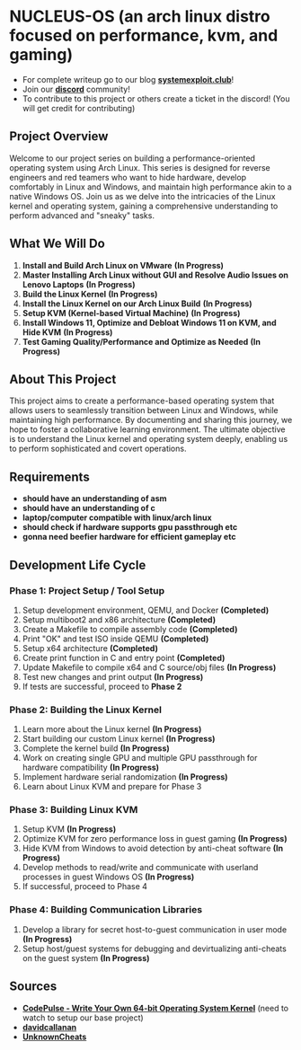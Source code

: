 
# NUCLEUS-OS (an arch linux distro focused on performance, kvm, and gaming)
- For complete writeup go to our blog **[systemexploit.club](https://systemexploit.club)**!
- Join our **[discord](https://systemexploit.club)** community!
- To contribute to this project or others create a ticket in the discord! (You will get credit for contributing)
## Project Overview
Welcome to our project series on building a performance-oriented operating system using Arch Linux. This series is designed for reverse engineers and red teamers who want to hide hardware, develop comfortably in Linux and Windows, and maintain high performance akin to a native Windows OS. Join us as we delve into the intricacies of the Linux kernel and operating system, gaining a comprehensive understanding to perform advanced and "sneaky" tasks.

## What We Will Do
1. **Install and Build Arch Linux on VMware** **(In Progress)**
2. **Master Installing Arch Linux without GUI and Resolve Audio Issues on Lenovo Laptops** **(In Progress)**
3. **Build the Linux Kernel** **(In Progress)**
4. **Install the Linux Kernel on our Arch Linux Build** **(In Progress)**
5. **Setup KVM (Kernel-based Virtual Machine)** **(In Progress)**
6. **Install Windows 11, Optimize and Debloat Windows 11 on KVM, and Hide KVM** **(In Progress)**
7. **Test Gaming Quality/Performance and Optimize as Needed** **(In Progress)**

## About This Project
This project aims to create a performance-based operating system that allows users to seamlessly transition between Linux and Windows, while maintaining high performance. By documenting and sharing this journey, we hope to foster a collaborative learning environment. The ultimate objective is to understand the Linux kernel and operating system deeply, enabling us to perform sophisticated and covert operations.

## Requirements
- **should have an understanding of asm**
- **should have an understanding of c**
- **laptop/computer compatible with linux/arch linux**
- **should check if hardware supports gpu passthrough etc**
- **gonna need beefier hardware for efficient gameplay etc**



## Development Life Cycle

### Phase 1: Project Setup / Tool Setup
1. Setup development environment, QEMU, and Docker **(Completed)**
2. Setup multiboot2 and x86 architecture **(Completed)**
3. Create a Makefile to compile assembly code **(Completed)**
4. Print "OK" and test ISO inside QEMU **(Completed)**
5. Setup x64 architecture **(Completed)**
6. Create print function in C and entry point **(Completed)**
7. Update Makefile to compile x64 and C source/obj files **(In Progress)**
8. Test new changes and print output **(In Progress)**
9. If tests are successful, proceed to **Phase 2**

### Phase 2: Building the Linux Kernel
1. Learn more about the Linux kernel **(In Progress)**
2. Start building our custom Linux kernel **(In Progress)**
3. Complete the kernel build **(In Progress)**
4. Work on creating single GPU and multiple GPU passthrough for hardware compatibility **(In Progress)**
5. Implement hardware serial randomization **(In Progress)**
6. Learn about Linux KVM and prepare for Phase 3

### Phase 3: Building Linux KVM
1. Setup KVM **(In Progress)**
2. Optimize KVM for zero performance loss in guest gaming **(In Progress)**
3. Hide KVM from Windows to avoid detection by anti-cheat software **(In Progress)**
4. Develop methods to read/write and communicate with userland processes in guest Windows OS **(In Progress)**
5. If successful, proceed to Phase 4

### Phase 4: Building Communication Libraries
1. Develop a library for secret host-to-guest communication in user mode **(In Progress)**
2. Setup host/guest systems for debugging and devirtualizing anti-cheats on the guest system **(In Progress)**







## Sources
- **[CodePulse - Write Your Own 64-bit Operating System Kernel](https://www.youtube.com/watch?v=FkrpUaGThTQ&list=PLZQftyCk7_SeZRitx5MjBKzTtvk0pHMtp&pp=iAQB)** (need to watch to setup our base project)
- **[davidcallanan](https://github.com/davidcallanan)**
- **[UnknownCheats](https://www.unknowncheats.me/forum/index.php)**
